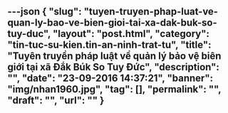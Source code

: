 ---json
{
    "slug": "tuyen-truyen-phap-luat-ve-quan-ly-bao-ve-bien-gioi-tai-xa-dak-buk-so-tuy-duc",
    "layout": "post.html",
    "category": "tin-tuc-su-kien.tin-an-ninh-trat-tu",
    "title": "Tuyên truyền pháp luật về quản lý bảo vệ biên giới tại xã Đắk Búk So Tuy Đức",
    "description": "",
    "date": "23-09-2016 14:37:21",
    "banner": "img/nhan1960.jpg",
    "tag": [],
    "permalink": "",
    "draft": "",
    "url": ""
}
---
